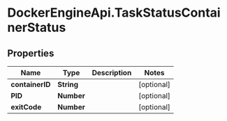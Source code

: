 # DockerEngineApi.TaskStatusContainerStatus

## Properties

Name | Type | Description | Notes
------------ | ------------- | ------------- | -------------
**containerID** | **String** |  | [optional] 
**PID** | **Number** |  | [optional] 
**exitCode** | **Number** |  | [optional] 


